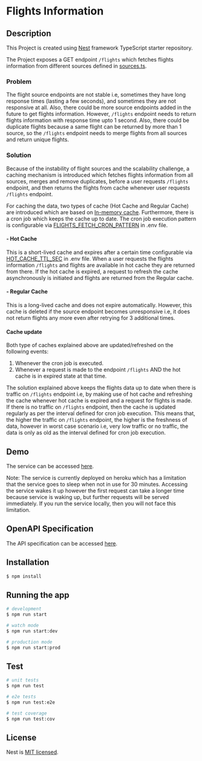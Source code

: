 # Flights Information

## Description

This Project is created using [Nest](https://github.com/nestjs/nest) framework TypeScript starter repository.

The Project exposes a GET endpoint `/flights` which fetches flights information from different sources defined in
[sources.ts](https://github.com/sarmadparvez/nestJS-flights-service/blob/main/src/flights/sources.ts).

### Problem
The flight source endpoints are not stable i.e, sometimes they have long response times (lasting a few seconds), and
sometimes they are not responsive at all. Also, there could be more source endpoints added in the future to get flights
information.  However, `/flights` endpoint needs to return flights information with 
response time upto 1 second. Also, there could be duplicate flights because a same flight can be returned by more than 1 source, so
the `/flights` endpoint needs to merge flights from all sources and return unique flights.

### Solution
Because of the instability of flight sources and the scalability challenge, a caching mechanism is introduced which fetches
flights information from all sources, merges and remove duplicates, before a user requests `/flights` endpoint, and then returns the flights from cache 
whenever user requests `/flights` endpoint.

For caching the data, two types of cache (Hot Cache and Regular Cache) are introduced which are based on 
[In-memory cache](https://docs.nestjs.com/techniques/caching#in-memory-cache). Furthermore, there is a cron job which keeps the cache up to date. 
The cron job execution pattern is configurable via [FLIGHTS_FETCH_CRON_PATTERN](https://github.com/sarmadparvez/nestJS-flights-service/blob/ec854f10f7c8f7d25c568ca3259b1d75b3c2d3e1/.env) in .env file.

#### - Hot Cache
This is a short-lived cache and expires after a certain time configurable via [HOT_CACHE_TTL_SEC](https://github.com/sarmadparvez/nestJS-flights-service/blob/ec854f10f7c8f7d25c568ca3259b1d75b3c2d3e1/.env) in .env file.
When a user requests the flights information `/flights` and flights are available in hot cache they are returned from there. If the hot cache is expired, a request to refresh
the cache asynchronously is initiated and flights are returned from the Regular cache.

#### - Regular Cache
This is a long-lived cache and does not expire automatically. However, this cache is deleted if the source endpoint becomes unresponsive i.e, it does not return flights any more even
after retrying for 3 additional times.

#### Cache update

Both type of caches explained above are updated/refreshed on the following events:
1. Whenever the cron job is executed.
2. Whenever a request is made to the endpoint `/flights` AND the hot cache is in expired state at that time.

The solution explained above keeps the flights data up to date when there is traffic on `/flights` endpoint i.e, by making
use of hot cache and refreshing the cache whenever hot cache is expired and a request for flights is made. If there is no traffic on `/flights` endpoint, then
the cache is updated regularly as per the interval defined for cron job execution. This means that, the higher the traffic
on `/flights` endpoint, the higher is the freshness of data, however in worst case scenario i.e, very low traffic or no traffic, the 
data is only as old as the interval defined for cron job execution.

## Demo
The service can be accessed [here](https://flights-service.herokuapp.com/flights).

Note: The service is currently deployed on heroku which has a limitation that the service goes to sleep when not
in use for 30 minutes. Accessing the service wakes it up however the first request can take a longer time because
service is waking up, but further requests will be served immediately. If you run the service locally, then you
will not face this limitation.

## OpenAPI Specification
The API specification can be accessed [here](https://flights-service.herokuapp.com/api/).

## Installation

```bash
$ npm install
```

## Running the app

```bash
# development
$ npm run start

# watch mode
$ npm run start:dev

# production mode
$ npm run start:prod
```

## Test

```bash
# unit tests
$ npm run test

# e2e tests
$ npm run test:e2e

# test coverage
$ npm run test:cov
```

## License

Nest is [MIT licensed](LICENSE).
